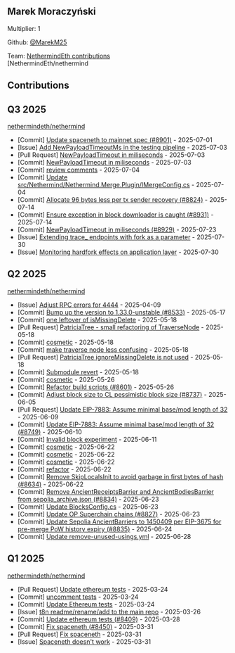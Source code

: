 
## Marek Moraczyński
Multiplier: 1

Github: [@MarekM25](https://github.com/MarekM25)

Team: [NethermindEth contributions](https://github.com/MarekM25?org=NethermindEth)<br>[NethermindEth/nethermind

## Contributions

## Q3 2025


[nethermindeth/nethermind](https://github.com/nethermindeth/nethermind)
* [Commit] [Update spaceneth to mainnet spec (#8901)](https://github.com/NethermindEth/nethermind/commit/f4e5baea4a78c0c495661eb96f81bd8f6602b9d7) - 2025-07-01
* [Issue] [Add NewPayloadTimeoutMs in the testing pipeline](https://github.com/NethermindEth/nethermind/issues/8930) - 2025-07-03
* [Pull Request] [NewPayloadTimeout in miliseconds](https://github.com/NethermindEth/nethermind/pull/8929) - 2025-07-03
* [Commit] [NewPayloadTimeout in miliseconds](https://github.com/NethermindEth/nethermind/commit/d71cc7841d7711e5085c24c9eb953b518e34e542) - 2025-07-03
* [Commit] [review comments](https://github.com/NethermindEth/nethermind/commit/6a9ffed5507ab964fb3e5861a4bbfdc01ff2885b) - 2025-07-04
* [Commit] [Update src/Nethermind/Nethermind.Merge.Plugin/IMergeConfig.cs](https://github.com/NethermindEth/nethermind/commit/964d75348f3d98b58d2d1a41f6f87a24c6a125f1) - 2025-07-04
* [Commit] [Allocate 96 bytes less per tx sender recovery (#8824)](https://github.com/NethermindEth/nethermind/commit/7904ddb40cc6ef673aaff70ca811546665233551) - 2025-07-14
* [Commit] [Ensure exception in block downloader is caught (#8931)](https://github.com/NethermindEth/nethermind/commit/55f7950321d4bd7db7076d050d0a7837edc4cc58) - 2025-07-14
* [Commit] [NewPayloadTimeout in miliseconds (#8929)](https://github.com/NethermindEth/nethermind/commit/8cdb82cd5d2e12201af764ef2fec366b37c516e3) - 2025-07-23
* [Issue] [Extending trace_ endpoints with fork as a parameter](https://github.com/NethermindEth/nethermind/issues/9056) - 2025-07-30
* [Issue] [Monitoring hardfork effects on application layer](https://github.com/NethermindEth/nethermind/issues/9055) - 2025-07-30
## Q2 2025


[nethermindeth/nethermind](https://github.com/nethermindeth/nethermind)
* [Issue] [Adjust RPC errors for 4444](https://github.com/NethermindEth/nethermind/issues/8493) - 2025-04-09
* [Commit] [Bump up the version to 1.33.0-unstable (#8533)](https://github.com/NethermindEth/nethermind/commit/d186adfa462dad452ea379a9dfd8d351a55c0787) - 2025-05-17
* [Commit] [one leftover of isMissingDelete](https://github.com/NethermindEth/nethermind/commit/c61f23654a6d5546a53856fd718415d614142e98) - 2025-05-18
* [Pull Request] [PatriciaTree - small refactoring of TraverseNode](https://github.com/NethermindEth/nethermind/pull/8650) - 2025-05-18
* [Commit] [cosmetic](https://github.com/NethermindEth/nethermind/commit/f45eed9ec372c9157aa41e0554b9e62be5c1582d) - 2025-05-18
* [Commit] [make traverse node less confusing](https://github.com/NethermindEth/nethermind/commit/2f66cc21987f2822f62f9f2a4bd10f1720440824) - 2025-05-18
* [Pull Request] [PatriciaTree ignoreMissingDelete is not used](https://github.com/NethermindEth/nethermind/pull/8646) - 2025-05-18
* [Commit] [Submodule revert](https://github.com/NethermindEth/nethermind/commit/33ab4f8a78fc550fc171ff8ef99ee7bac6918f02) - 2025-05-18
* [Commit] [cosmetic](https://github.com/NethermindEth/nethermind/commit/28aeef91e3555b099caa27f25c579bdcb64908da) - 2025-05-26
* [Commit] [Refactor build scripts (#8601)](https://github.com/NethermindEth/nethermind/commit/ca008100a9ca620d7dc868c6f09a2dca7d9dff86) - 2025-05-26
* [Commit] [Adjust block size to CL pessimistic block size (#8737)](https://github.com/NethermindEth/nethermind/commit/b7db4a140bdede1da9f5ad6b8a0db74ec1cf24f8) - 2025-06-05
* [Pull Request] [Update EIP-7883: Assume minimal base/mod length of 32 ](https://github.com/NethermindEth/nethermind/pull/8749) - 2025-06-09
* [Commit] [Update EIP-7883: Assume minimal base/mod length of 32  (#8749)](https://github.com/NethermindEth/nethermind/commit/79137d4c0d862a1db0629f3a2643542924063458) - 2025-06-10
* [Commit] [Invalid block experiment](https://github.com/NethermindEth/nethermind/commit/b17bdca9998cd099f0dbb5ce43d7ca2a19281ff2) - 2025-06-11
* [Commit] [cosmetic](https://github.com/NethermindEth/nethermind/commit/3ee785e4e56cb0b6ecc62fddf1b4e990ef76e4c0) - 2025-06-22
* [Commit] [cosmetic](https://github.com/NethermindEth/nethermind/commit/4ce6ac3c277ec8af09a75e16bfb8699f6a71f6e8) - 2025-06-22
* [Commit] [cosmetic](https://github.com/NethermindEth/nethermind/commit/a9e359a76efb66b82daf49593b25f5f4d16afb12) - 2025-06-22
* [Commit] [refactor](https://github.com/NethermindEth/nethermind/commit/f4df82eb3f698074c86ec3ac97c3bf31d49ed1ef) - 2025-06-22
* [Commit] [Remove SkipLocalsInit to avoid garbage in first bytes of hash (#8634)](https://github.com/NethermindEth/nethermind/commit/0401d2dd2d7ffda648b69a2730b414212c7d9d38) - 2025-06-22
* [Commit] [Remove AncientReceiptsBarrier and AncientBodiesBarrier from sepolia_archive.json (#8834)](https://github.com/NethermindEth/nethermind/commit/cc6187a3dbd0e0f643543e012b029c83be4e743b) - 2025-06-23
* [Commit] [Update BlocksConfig.cs](https://github.com/NethermindEth/nethermind/commit/ae2f85762f17fcc6652d0f7061b8b82d21d4e91b) - 2025-06-23
* [Commit] [Update OP Superchain chains (#8827)](https://github.com/NethermindEth/nethermind/commit/2ca7ec584b5054f9ec50f6e4195f978018da7374) - 2025-06-23
* [Commit] [Update Sepolia AncientBarriers to 1450409 per EIP-3675 for pre-merge PoW history expiry (#8835)](https://github.com/NethermindEth/nethermind/commit/abfeb3e1358cb43e18238e5045baa7c9d9064955) - 2025-06-24
* [Commit] [Update remove-unused-usings.yml](https://github.com/NethermindEth/nethermind/commit/d4d914e947645931b36ab7753bc8e6b25c24666a) - 2025-06-28
## Q1 2025

[nethermindeth/nethermind](https://github.com/nethermindeth/nethermind)
* [Pull Request] [Update ethereum tests](https://github.com/NethermindEth/nethermind/pull/8409) - 2025-03-24
* [Commit] [uncomment tests](https://github.com/NethermindEth/nethermind/commit/fc9e7deca999e135dd640af2d23f6ba077d222a2) - 2025-03-24
* [Commit] [Update Ethereum tests](https://github.com/NethermindEth/nethermind/commit/029f7ae4941347309eabd91a1729b67648ece299) - 2025-03-24
* [Issue] [t8n readme/rename/add to the main repo](https://github.com/NethermindEth/nethermind/issues/8419) - 2025-03-26
* [Commit] [Update ethereum tests (#8409)](https://github.com/NethermindEth/nethermind/commit/327205bbef899804bd359d28486d222903d01fb4) - 2025-03-28
* [Commit] [Fix spaceneth (#8450)](https://github.com/NethermindEth/nethermind/commit/cec9a8bad0155e120cc1ec174d79666abdd2b7cc) - 2025-03-31
* [Pull Request] [Fix spaceneth](https://github.com/NethermindEth/nethermind/pull/8450) - 2025-03-31
* [Issue] [Spaceneth doesn't work](https://github.com/NethermindEth/nethermind/issues/8449) - 2025-03-31
